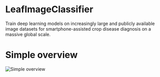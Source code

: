 # LeafImageClassifier
Train deep learning models on increasingly large and publicly available image datasets for smartphone-assisted crop disease diagnosis on a massive global scale.
# Simple overview
![Simple overview](https://drive.google.com/file/d/0B5sJmIj-1ITlbUpBdE5vS0Fydmc/view?usp=sharing)
